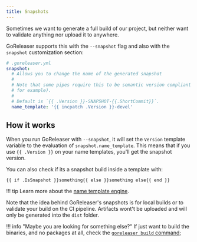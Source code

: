 ```yaml
---
title: Snapshots
---
```


Sometimes we want to generate a full build of our project,
but neither want to validate anything nor upload it to anywhere.

GoReleaser supports this with the `--snapshot` flag
and also with the `snapshot` customization section:

```yaml
# .goreleaser.yml
snapshot:
  # Allows you to change the name of the generated snapshot
  #
  # Note that some pipes require this to be semantic version compliant (nfpm,
  # for example).
  #
  # Default is `{{ .Version }}-SNAPSHOT-{{.ShortCommit}}`.
  name_template: '{{ incpatch .Version }}-devel'
```

## How it works

When you run GoReleaser with `--snapshot`, it will set the `Version` template variable to the evaluation of `snapshot.name_template`.
This means that if you use `{{ .Version }}` on your name templates, you'll get the snapshot version.

You can also check if its a snapshot build inside a template with:

```
{{ if .IsSnapshot }}something{{ else }}something else{{ end }}
```

!!! tip
    Learn more about the [name template engine](/customization/templates/).

Note that the idea behind GoReleaser's snapshots is for local builds or to validate your build on the CI pipeline.
Artifacts wont't be uploaded and will only be generated into the `dist` folder.

!!! info "Maybe you are looking for something else?"
    If just want to build the binaries, and no packages at all, check the [`goreleaser build` command](/cmd/goreleaser_build/);

